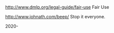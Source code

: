 http://www.dmlp.org/legal-guide/fair-use Fair Use

http://www.johnath.com/beep/ Stop it everyone.

2020-
